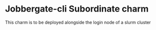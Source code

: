# Jobbergate-cli Subordinate charm

This charm is to be deployed alongside the login node of a slurm cluster

